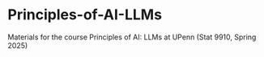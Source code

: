 # Principles-of-AI-LLMs
Materials for the course Principles of AI: LLMs at UPenn (Stat 9910, Spring 2025)
